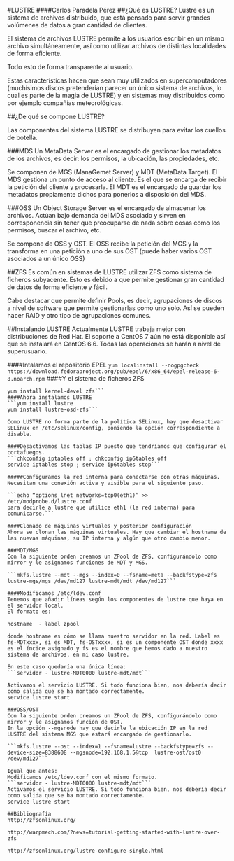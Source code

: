 #LUSTRE
####Carlos Paradela Pérez
##¿Qué es LUSTRE?
Lustre es un sistema de archivos distribuido, que está pensado para servir grandes volúmenes de datos a gran cantidad de clientes.

El sistema de archivos LUSTRE permite a los usuarios escribir en un mismo archivo simultáneamente, así como utilizar archivos de distintas localidades de forma eficiente.

Todo esto de forma transparente al usuario.

Estas características hacen que sean muy utilizados en supercomputadores (muchísimos discos pretenderían parecer un único sistema de archivos, lo cual es parte de la magia de LUSTRE) y en sistemas muy distribuidos como por ejemplo compañías meteorológicas.

##¿De qué se compone LUSTRE?

Las componentes del sistema LUSTRE se distribuyen para evitar los cuellos de botella.

###MDS
Un MetaData Server es el encargado de gestionar los metadatos de los archivos, es decir: los permisos, la ubicación, las propiedades, etc.

Se componen de MGS (ManaGemet Server) y MDT (MetaData Target).
El MDS gestiona un punto de acceso al cliente. Es el que se encarga de recibir la petición del cliente y procesarla.
El MDT es el encargado de guardar los metadatos propiamente dichos para ponerlos a disposición del MDS.

###OSS
Un Object Storage Server es el encargado de almacenar los archivos. Actúan bajo demanda del MDS asociado y sirven en corresponencia sin tener que preocuparse de nada sobre cosas como los permisos, buscar el archivo, etc.

Se compone de OSS y OST.
El OSS recibe la petición del MGS y la transforma en una petición a uno de sus OST (puede haber varios OST asociados a un único OSS)

##ZFS
Es común en sistemas de LUSTRE utilizar ZFS como sistema de ficheros subyacente. Esto es debido a que permite gestionar gran cantidad de datos de forma eficiente y fácil.

Cabe destacar que permite definir Pools, es decir, agrupaciones de discos a nivel de software que permite gestionarlas como uno solo. Así se pueden hacer RAID y otro tipo de agrupaciones comunes.

##Instalando LUSTRE
Actualmente LUSTRE trabaja mejor con distribuciones de Red Hat. El soporte a CentOS 7 aún no está disponible así que se instalará en CentOS 6.6. Todas las operaciones se harán a nivel de superusuario.

####Intalamos el repositorio EPEL
```yum localinstall --nogpgcheck https://download.fedoraproject.org/pub/epel/6/x86_64/epel-release-6-8.noarch.rpm```
####Y el sistema de ficheros ZFS
```yum localinstall --nogpgcheck http://archive.zfsonlinux.org/epel/zfs-release.el6.noarch.rpm
yum install kernel-devel zfs```
####Ahora instalamos LUSTRE
```yum install lustre
yum install lustre-osd-zfs```

Como LUSTRE no forma parte de la política SELinux, hay que desactivar SELinux en /etc/selinux/config, poniendo la opción correspondiente a disable.

####Desactivamos las tablas IP puesto que tendríamos que configurar el cortafuegos.
```chkconfig iptables off ; chkconfig ip6tables off
service iptables stop ; service ip6tables stop```

#####Configuramos la red interna para conectarse con otras máquinas. 
Necesitan una conexión activa y visible para el siguiente paso.

```echo “options lnet networks=tcp0(eth1)” >> /etc/modprobe.d/lustre.conf    
para decirle a lustre que utilice eth1 (la red interna) para comunicarse.```

####Clonado de máquinas virtuales y posterior configuración
Ahora se clonan las máquinas virtuales. Hay que cambiar el hostname de las nuevas máquinas, su IP interna y algún que otro cambio menor.

###MDT/MGS
Con la siguiente orden creamos un ZPool de ZFS, configurándolo como mirror y le asignamos funciones de MDT y MGS.  

```mkfs.lustre --mdt --mgs --index=0 --fsname=meta --backfstype=zfs lustre-mgs/mgs /dev/md127 lustre-mdt/mdt /dev/md127```

####Modificamos /etc/ldev.conf
Tenemos que añadir líneas según los componentes de lustre que haya en el servidor local.
El formato es:

hostname  - label zpool

donde hostname es cómo se llama nuestro servidor en la red. Label es fs-MDTxxxx, si es MDT, fs-OSTxxxx, si es un componente OST donde xxxx es el íncice asignado y fs es el nombre que hemos dado a nuestro sistema de archivos, en mi caso lustre.

En este caso quedaría una única línea:
```servidor - lustre-MDT0000 lustre-mdt/mdt```

Activamos el servicio LUSTRE. Si todo funciona bien, nos debería decir como salida que se ha montado correctamente.
service lustre start 

###OSS/OST
Con la siguiente orden creamos un ZPool de ZFS, configurándolo como mirror y le asignamos función de OST.
En la opción --mgsnode hay que decirle la ubicación IP en la red LUSTRE del sistema MGS que estará encargado de gestionarlo.

```mkfs.lustre --ost --index=1 --fsname=lustre --backfstype=zfs --device-size=8388608 --mgsnode=192.168.1.5@tcp  lustre-ost/ost0 /dev/md127```

Igual que antes:
Modificamos /etc/ldev.conf con el mismo formato.
```servidor - lustre-MDT0000 lustre-mdt/mdt```
Activamos el servicio LUSTRE. Si todo funciona bien, nos debería decir como salida que se ha montado correctamente.
service lustre start 

##Bibliografía
http://zfsonlinux.org/

http://warpmech.com/?news=tutorial-getting-started-with-lustre-over-zfs

http://zfsonlinux.org/lustre-configure-single.html
